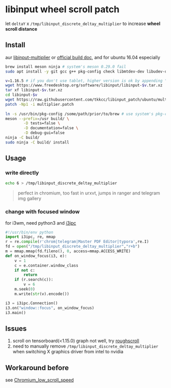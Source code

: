# libinput wheel scroll patch

let `deltaY` x `/tmp/libinput_discrete_deltay_multiplier` to increase **wheel scroll distance**

## Install

aur [libinput-multiplier](https://aur.archlinux.org/packages/libinput-multiplier) or [official build doc](https://wayland.freedesktop.org/libinput/doc/latest/building.html),
and for ubuntu 16.04 especially
```sh
brew install meson ninja # system's meson 0.29.0 fail
sudo apt install -y git gcc g++ pkg-config check libmtdev-dev libudev-dev libevdev-dev libwacom-dev xserver-xorg-input-libinput

v=1.16.5 # if you don't use tablet, higher version is ok by appending "-D libwacom=false" to meson
wget https://www.freedesktop.org/software/libinput/libinput-$v.tar.xz
tar xf libinput-$v.tar.xz
cd libinput-$v
wget https://raw.githubusercontent.com/tkkcc/libinput_patch/ubuntu/multiplier.patch
patch -Np1 -i multiplier.patch
 
ln -s /usr/bin/pkg-config /some/path/prior/to/brew # use system's pkg-config instead of brew's
meson --prefix=/usr build/ \
        -D tests=false \
        -D documentation=false \
        -D debug-gui=false
ninja -C build/
sudo ninja -C build/ install
```

## Usage

### write directly
```sh
echo 6 > /tmp/libinput_discrete_deltay_multiplier
```
> perfect in chromium, too fast in urxvt, jumps in ranger and telegram img gallery

### change with focused window

for i3wm, need python3 and [i3ipc](https://github.com/acrisci/i3ipc-python)
```python
#!/usr/bin/env python
import i3ipc, re, mmap
r = re.compile(r'chrom|telegram|Master PDF Editor|typora',re.I)
fd = open("/tmp/libinput_discrete_deltay_multiplier","r+b")
m = mmap.mmap(fd.fileno(), 0, access=mmap.ACCESS_WRITE)
def on_window_focus(i3, e):
    v = 1
    c = e.container.window_class
    if not c:
        return
    if (r.search(c)):
        v = 6
    m.seek(0)
    m.write(str(v).encode())

i3 = i3ipc.Connection()
i3.on("window::focus", on_window_focus)
i3.main()
```

## Issues

1. scroll on tensorboard(<1.15.0) graph not well, try [roughscroll](https://greasyfork.org/en/scripts/36257-roughscroll)
2. need to manually remove `/tmp/libinput_discrete_deltay_multiplier` when switching X graphics driver from intel to nvidia

##  Workaround before

see [Chromium_low_scroll_speed](https://wiki.archlinux.org/index.php/Chromium#Chromium_low_scroll_speed)
